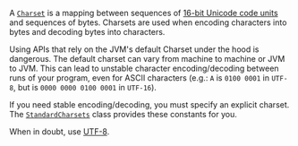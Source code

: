 A [`Charset`][charset] is a mapping between sequences of
[16-bit Unicode code units][codeunit] and sequences of bytes. Charsets are used
when encoding characters into bytes and decoding bytes into characters.

[charset]: https://docs.oracle.com/javase/8/docs/api/java/nio/charset/Charset.html
[codeunit]: http://unicode.org/glossary/#code_unit

Using APIs that rely on the JVM's default Charset under the hood is dangerous.
The default charset can vary from machine to machine or JVM to JVM. This can
lead to unstable character encoding/decoding between runs of your program, even
for ASCII characters (e.g.: `A` is `0100 0001` in `UTF-8`, but is `0000 0000
0100 0001` in `UTF-16`).

If you need stable encoding/decoding, you must specify an explicit charset. The
[`StandardCharsets`][charsets] class provides these constants for you.

[charsets]: https://docs.oracle.com/javase/8/docs/api/java/nio/charset/StandardCharsets.html

When in doubt, use [UTF-8].

[UTF-8]: http://www.utf8everywhere.org/
